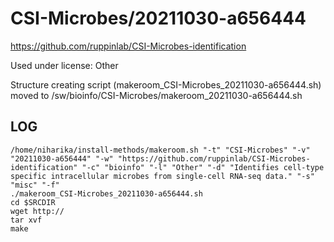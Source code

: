 CSI-Microbes/20211030-a656444
========================

<https://github.com/ruppinlab/CSI-Microbes-identification>

Used under license:
Other


Structure creating script (makeroom_CSI-Microbes_20211030-a656444.sh) moved to /sw/bioinfo/CSI-Microbes/makeroom_20211030-a656444.sh

LOG
---

    /home/niharika/install-methods/makeroom.sh "-t" "CSI-Microbes" "-v" "20211030-a656444" "-w" "https://github.com/ruppinlab/CSI-Microbes-identification" "-c" "bioinfo" "-l" "Other" "-d" "Identifies cell-type specific intracellular microbes from single-cell RNA-seq data." "-s" "misc" "-f"
    ./makeroom_CSI-Microbes_20211030-a656444.sh
    cd $SRCDIR
    wget http://
    tar xvf 
    make

